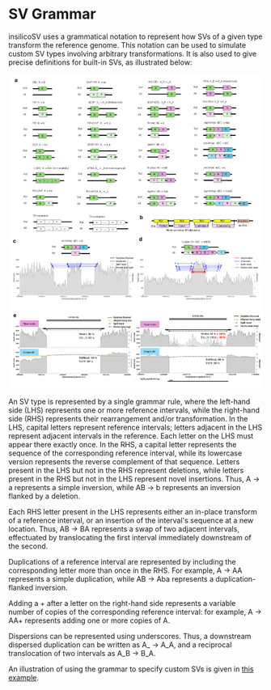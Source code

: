# SV Grammar

insilicoSV uses a grammatical notation to represent how SVs of a given type transform the reference genome.
This notation can be used to simulate custom SV types involving arbitrary transformations.
It is also used to give precise definitions for built-in SVs, as illustrated below:

![Graphical illustration of insilicoSV grammar](gallery/main.png)

An SV type is represented by a single grammar rule, where the left-hand side (LHS) represents one or more
reference intervals, while the right-hand side (RHS) represents their rearrangement and/or transformation.  In
the LHS, capital letters represent reference intervals; letters adjacent in the LHS represent adjacent intervals
in the reference.  Each letter on the LHS must appear there exactly once.
In the RHS, a capital letter represents the sequence of the corresponding reference
interval, while its lowercase version represents the reverse complement of that sequence.
Letters present in the LHS but not in the
RHS represent deletions, while letters present in the RHS but not in the LHS represent novel insertions.
Thus, A $\rightarrow$ a represents a simple inversion, while AB $\rightarrow$ b represents an inversion
flanked by a deletion.

Each RHS letter present in the LHS represents either an in-place transform of a reference interval,
or an insertion of the interval's sequence at a new location. Thus, AB $\rightarrow$ BA
represents a swap of two adjacent intervals, effectuated by translocating the first interval immediately
downstream of the second.   

Duplications of a reference interval are represented by including
the corresponding letter more than once in the RHS.  For example, A $\rightarrow$ AA represents
a simple duplication, while AB $\rightarrow$ Aba represents a duplication-flanked inversion.

Adding a + after a letter on the right-hand side represents a variable number
of copies of the corresponding reference interval: for example, A $\rightarrow$ AA+ represents adding one or more
copies of A.

Dispersions can be represented using underscores.  Thus, a downstream dispersed duplication can be written
as A_ $\rightarrow$ A_A, and a reciprocal translocation of two intervals as A_B $\rightarrow$ B_A.

An illustration of using the grammar to specify custom SVs is given in
[this example](use_cases#example-2---custom-svs).
